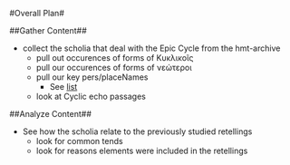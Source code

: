 #Overall Plan#

##Gather Content##
- collect the scholia that deal with the Epic Cycle from the hmt-archive
     - pull out occurences of forms of Κυκλικοῖς
     - pull our occurences of forms of νεώτεροι 
     - pull our key pers/placeNames
          - See [list](https://github.com/brclar15/cyclicScholia/blob/master/writing/namedEntities.md)
     - look at Cyclic echo passages

##Analyze Content##
- See how the scholia relate to the previously studied retellings
     - look for common tends
     - look for reasons elements were included in the retellings
